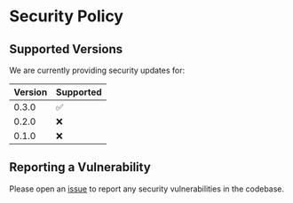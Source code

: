 # Security Policy

## Supported Versions

We are currently providing security updates for:

| Version | Supported          |
| ------- | ------------------ |
| 0.3.0   | :white_check_mark: |
| 0.2.0   | :x:                |
| 0.1.0   | :x:                |

## Reporting a Vulnerability

Please open an
[issue](https://github.com/INTO-CPS-Association/DTaaS/issues/new/choose)
to report any security vulnerabilities in the codebase.

